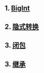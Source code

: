 ## 1. [BigInt](https://github.com/chun1hao/MyBlog/issues/1)
## 2. [隐式转换](https://github.com/chun1hao/MyBlog/issues/2)
## 3. [闭包](https://github.com/chun1hao/MyBlog/issues/3)
## 3. [继承](https://github.com/chun1hao/MyBlog/issues/4)
